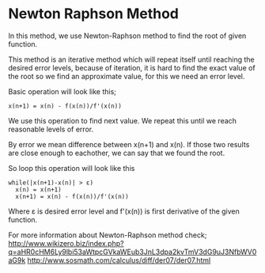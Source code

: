 # Newton Raphson Method

In this method, we use Newton-Raphson method to find the root of given function.

This method is an iterative method which will repeat itself until reaching the desired error levels, because of iteration, it is hard to find the exact value of the root so we find an approximate value, for this we need an error level.

Basic operation will look like this;
```
x(n+1) = x(n) - f(x(n))/f'(x(n))
```
We use this operation to find next value. We repeat this until we reach reasonable levels of error.

By error we mean difference between x(n+1) and x(n). If those two results are close enough to eachother, we can say that we found the root.

So loop this operation will look like this
```
while(|x(n+1)-x(n)| > ε)
  x(n) = x(n+1)
  x(n+1) = x(n) - f(x(n))/f'(x(n))
```
Where ε is desired error level and f'(x(n)) is first derivative of the given function.


For more information about Newton-Raphson method check;
http://www.wikizero.biz/index.php?q=aHR0cHM6Ly9lbi53aWtpcGVkaWEub3JnL3dpa2kvTmV3dG9uJ3NfbWV0aG9k
http://www.sosmath.com/calculus/diff/der07/der07.html
